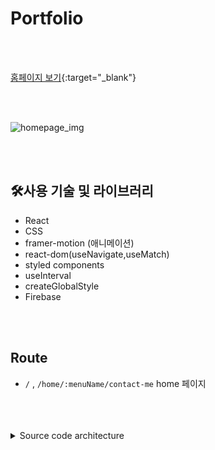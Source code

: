 # Portfolio

<br/>
<br/>

[홈페이지 보기](https://taehyeon-my-homepage.web.app/){:target="_blank"}



<br/>
<br/>

![homepage_img](https://github.com/taehyeon0412/my_homepage/assets/71374539/4db2b2ac-62f4-41c8-b548-1ed1b3d52a4a)

<br/>
<br/>

## **🛠사용 기술 및 라이브러리**

- React
- CSS
- framer-motion (애니메이션)
- react-dom(useNavigate,useMatch)
- styled components
- useInterval
- createGlobalStyle
- Firebase

<br/>
<br/>



## Route

- `/` , `/home/:menuName/contact-me` home 페이지

<br/>
<br/>
<br/>

<details>
  <summary>Source code architecture</summary>

  ```bash
├─public
│  │  favicon.ico
│  │  index.html
│  │  logo192.png
│  │  logo512.png
│  │  manifest.json
│  │  robots.txt
│  │
│  └─assets
│          portfolio1.webp
│          portfolio2.webp
│          portfolio3.webp
│          portfolio4.webp
│          portfolio5.webp
│
└─src
    │  App.js
    │  index.js
    │
    ├─assets
    │      blog.svg
    │      contact_github.svg
    │      contact_img.webp
    │      css_icon.svg
    │      email.svg
    │      github.svg
    │      html_icon.svg
    │      javascript_icon.svg
    │      link.svg
    │      nextjs_icon.svg
    │      react_icon.svg
    │      rocket.svg
    │      shooting_star.svg
    │      typescript_icon.svg
    │
    ├─components
    │      ContactModal.js
    │      IntroBody.js
    │      Navigation.js
    │      PortfolioItem.js
    │      ProjectBody.js
    │      ProjectModal.js
    │      SVGComponent.js
    │      TopButton.js
    │
    ├─css
    │      App.css
    │
    ├─Pages
    │      Home.js
    │
    └─util
            portfolioList.js
            skillList.js
            useWindow.js
```
</details>


